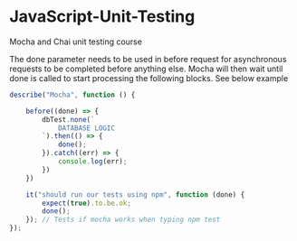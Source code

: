 # JavaScript-Unit-Testing

Mocha and Chai unit testing course

The done parameter needs to be used in before request for asynchronous requests to be completed before anything else. Mocha will then wait until done is called to start processing the following blocks. See below example
```javascript
describe("Mocha", function () {

    before((done) => {
        dbTest.none(`
            DATABASE LOGIC
        `).then(() => {
            done();
        }).catch((err) => {
            console.log(err);
        })
    })

    it("should run our tests using npm", function (done) {
        expect(true).to.be.ok;
        done();
    }); // Tests if mocha works when typing npm test
});
```
